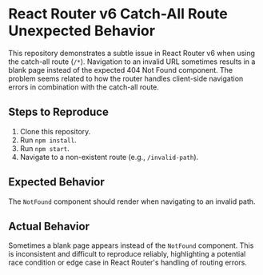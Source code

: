 # React Router v6 Catch-All Route Unexpected Behavior

This repository demonstrates a subtle issue in React Router v6 when using the catch-all route (`/*`).  Navigation to an invalid URL sometimes results in a blank page instead of the expected 404 Not Found component.  The problem seems related to how the router handles client-side navigation errors in combination with the catch-all route.

## Steps to Reproduce

1. Clone this repository.
2. Run `npm install`.
3. Run `npm start`.
4. Navigate to a non-existent route (e.g., `/invalid-path`).

## Expected Behavior

The `NotFound` component should render when navigating to an invalid path.

## Actual Behavior

Sometimes a blank page appears instead of the `NotFound` component. This is inconsistent and difficult to reproduce reliably, highlighting a potential race condition or edge case in React Router's handling of routing errors.

